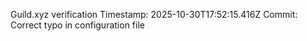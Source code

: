 Guild.xyz verification
Timestamp: 2025-10-30T17:52:15.416Z
Commit: Correct typo in configuration file